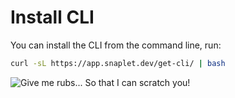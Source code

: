 # Install CLI

You can install the CLI from the command line, run:

```bash
curl -sL https://app.snaplet.dev/get-cli/ | bash
```

<div style={{textAlign: 'center'}}>

![Give me rubs... So that I can scratch you!](/img/snaplet-playing.svg)

</div>
